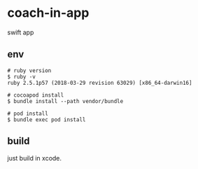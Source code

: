 # coach-in-app
swift app

## env
```
# ruby version
$ ruby -v
ruby 2.5.1p57 (2018-03-29 revision 63029) [x86_64-darwin16]

# cocoapod install
$ bundle install --path vendor/bundle

# pod install
$ bundle exec pod install

```

## build
just build in xcode. 